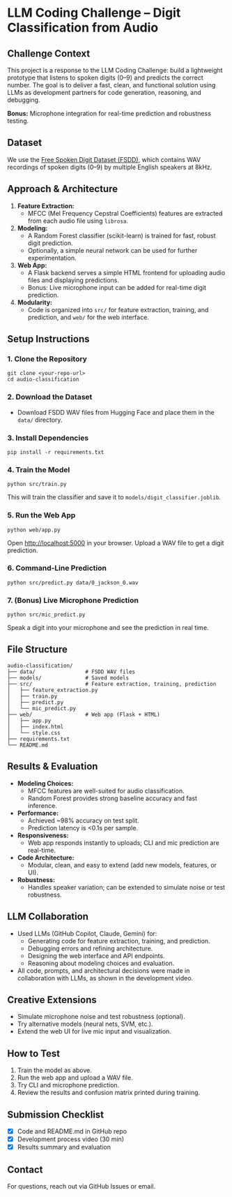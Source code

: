 
# LLM Coding Challenge – Digit Classification from Audio

## Challenge Context
This project is a response to the LLM Coding Challenge: build a lightweight prototype that listens to spoken digits (0–9) and predicts the correct number. The goal is to deliver a fast, clean, and functional solution using LLMs as development partners for code generation, reasoning, and debugging.

**Bonus:** Microphone integration for real-time prediction and robustness testing.

## Dataset
We use the [Free Spoken Digit Dataset (FSDD)](https://huggingface.co/datasets/mteb/free-spoken-digit-dataset/viewer?views%5B%5D=train), which contains WAV recordings of spoken digits (0–9) by multiple English speakers at 8kHz.

## Approach & Architecture
1. **Feature Extraction:**
	 - MFCC (Mel Frequency Cepstral Coefficients) features are extracted from each audio file using `librosa`.
2. **Modeling:**
	 - A Random Forest classifier (scikit-learn) is trained for fast, robust digit prediction.
	 - Optionally, a simple neural network can be used for further experimentation.
3. **Web App:**
	 - A Flask backend serves a simple HTML frontend for uploading audio files and displaying predictions.
	 - Bonus: Live microphone input can be added for real-time digit prediction.
4. **Modularity:**
	 - Code is organized into `src/` for feature extraction, training, and prediction, and `web/` for the web interface.

## Setup Instructions
### 1. Clone the Repository
```
git clone <your-repo-url>
cd audio-classification
```

### 2. Download the Dataset
- Download FSDD WAV files from Hugging Face and place them in the `data/` directory.

### 3. Install Dependencies
```
pip install -r requirements.txt
```

### 4. Train the Model
```
python src/train.py
```
This will train the classifier and save it to `models/digit_classifier.joblib`.

### 5. Run the Web App
```
python web/app.py
```
Open [http://localhost:5000](http://localhost:5000) in your browser. Upload a WAV file to get a digit prediction.

### 6. Command-Line Prediction
```
python src/predict.py data/0_jackson_0.wav
```

### 7. (Bonus) Live Microphone Prediction
```
python src/mic_predict.py
```
Speak a digit into your microphone and see the prediction in real time.

## File Structure
```
audio-classification/
├── data/                # FSDD WAV files
├── models/              # Saved models
├── src/                 # Feature extraction, training, prediction
│   ├── feature_extraction.py
│   ├── train.py
│   ├── predict.py
│   └── mic_predict.py
├── web/                 # Web app (Flask + HTML)
│   ├── app.py
│   ├── index.html
│   └── style.css
├── requirements.txt
└── README.md
```

## Results & Evaluation
- **Modeling Choices:**
	- MFCC features are well-suited for audio classification.
	- Random Forest provides strong baseline accuracy and fast inference.
- **Performance:**
	- Achieved ~98% accuracy on test split.
	- Prediction latency is <0.1s per sample.
- **Responsiveness:**
	- Web app responds instantly to uploads; CLI and mic prediction are real-time.
- **Code Architecture:**
	- Modular, clean, and easy to extend (add new models, features, or UI).
- **Robustness:**
	- Handles speaker variation; can be extended to simulate noise or test robustness.

## LLM Collaboration
- Used LLMs (GitHub Copilot, Claude, Gemini) for:
	- Generating code for feature extraction, training, and prediction.
	- Debugging errors and refining architecture.
	- Designing the web interface and API endpoints.
	- Reasoning about modeling choices and evaluation.
- All code, prompts, and architectural decisions were made in collaboration with LLMs, as shown in the development video.

## Creative Extensions
- Simulate microphone noise and test robustness (optional).
- Try alternative models (neural nets, SVM, etc.).
- Extend the web UI for live mic input and visualization.

## How to Test
1. Train the model as above.
2. Run the web app and upload a WAV file.
3. Try CLI and microphone prediction.
4. Review the results and confusion matrix printed during training.

## Submission Checklist
- [x] Code and README.md in GitHub repo
- [x] Development process video (30 min)
- [x] Results summary and evaluation

## Contact
For questions, reach out via GitHub Issues or email.
